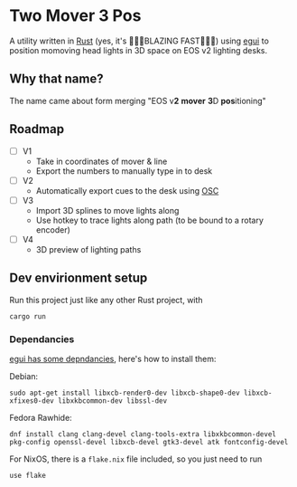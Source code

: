 # Two Mover 3 Pos

A utility written in [Rust](https://www.rust-lang.org/) (yes, it's 🚀🚀🚀BLAZING FAST🚀🚀🚀) using [egui](https://www.egui.rs/) to position momoving head lights in 3D space on EOS v2 lighting desks.


## Why that name?
The name came about form merging "EOS v**2** **mover** **3**D **pos**itioning"

## Roadmap
- [ ] V1
  - Take in coordinates of mover & line
  - Export the numbers to manually type in to desk
- [ ] V2
  - Automatically export cues to the desk using [OSC](https://en.wikipedia.org/wiki/Open_Sound_Control)
- [ ] V3
  - Import 3D splines to move lights along
  - Use hotkey to trace lights along path (to be bound to a rotary encoder)
- [ ] V4
  - 3D preview of lighting paths
## Dev envirionment setup

Run this project just like any other Rust project, with
```
cargo run
```

### Dependancies
[egui has some depndancies](https://github.com/emilk/egui?tab=readme-ov-file#demo), here's how to install them:

Debian:
```
sudo apt-get install libxcb-render0-dev libxcb-shape0-dev libxcb-xfixes0-dev libxkbcommon-dev libssl-dev
```

Fedora Rawhide:

```
dnf install clang clang-devel clang-tools-extra libxkbcommon-devel pkg-config openssl-devel libxcb-devel gtk3-devel atk fontconfig-devel
```

For NixOS, there is a `flake.nix` file included, so you just need to run
```
use flake
```

